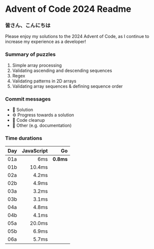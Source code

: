 # Advent of Code 2024 Readme

### 皆さん、こんにちは
Please enjoy my solutions to the 2024 Advent of Code, as I continue to increase my experience as a developer!

### Summary of puzzles
1. Simple array processing
2. Validating ascending and descending sequences
3. Regex
4. Validating patterns in 2D arrays
5. Validating array sequences & defining sequence order

### Commit messages
- 🧩 Solution
- ⚙️ Progress towards a solution
- 🧹 Code cleanup
- 📖 Other (e.g. documentation)

### Time durations

| Day | JavaScript  | Go        |
| --- | ---------:  | --------: |
| 01a | 6ms         | **0.8ms** |
| 01b | 10.4ms      |           |
| 02a | 4.2ms       |           |
| 02b | 4.9ms       |           |
| 03a | 3.2ms       |           |
| 03b | 3.1ms       |           |
| 04a | 4.8ms       |           |
| 04b | 4.1ms       |           |
| 05a | 20.0ms      |           |
| 05b | 6.9ms       |           |
| 06a | 5.7ms       |           |